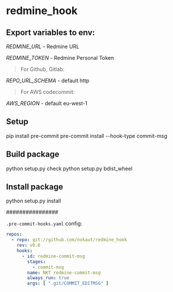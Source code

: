 # redmine_hook

## Export variables to env:

*REDMINE_URL* - Redmine URL

*REDMINE_TOKEN* - Redmine Personal Token

> For Github, Gitlab:

*REPO_URL_SCHEMA* - default http

> For AWS codecommit:

*AWS_REGION* - default eu-west-1


## Setup

pip install pre-commit
pre-commit install --hook-type commit-msg


## Build package
python setup.py check
python setup.py bdist_wheel


## Install package
python setup.py install


################

`.pre-commit-hooks.yaml` config:

```yaml
repos:
  - repo: git://github.com/nokaut/redmine_hook
    rev: v0.6
    hooks:
      - id: redmine-commit-msg
        stages:
          - commit-msg
        name: NKT redmine-commit-msg
        always_run: true
        args: [ ".git/COMMIT_EDITMSG" ]
```
